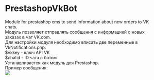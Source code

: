 # PrestashopVkBot
 Module for prestashop cms to send information about new orders to VK chats.<br>
Модуль позволяет отправлять сообщения c информацией о новых заказах в чат VK.com.<br>
Для настройки модуля необходимо вписать две переменные в VkNotifications.php:<br>
$vkkey - ключ API VK <br>
$chatid - ID чата с ботом<br>
Устанавливается как модуль для Prestashop.<br>
Пример сообщения:<br>
<img src="https://sun9-5.userapi.com/c205424/v205424708/91a1b/QGPcKJ7xnw0.jpg">
